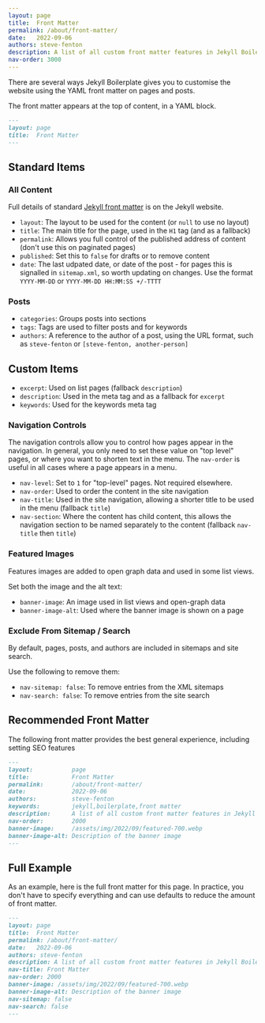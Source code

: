 ```yaml
---
layout: page
title:  Front Matter
permalink: /about/front-matter/
date:   2022-09-06
authors: steve-fenton
description: A list of all custom front matter features in Jekyll Boilerplate.
nav-order: 3000
---
```


There are several ways Jekyll Boilerplate gives you to customise the website using the YAML front matter on pages and posts.

The front matter appears at the top of content, in a YAML block.

```markdown
---
layout: page
title:  Front Matter
---
```

## Standard Items

### All Content

Full details of standard [Jekyll front matter](https://jekyllrb.com/docs/front-matter/) is on the Jekyll website.

- `layout`: The layout to be used for the content (or `null` to use no layout)
- `title`: The main title for the page, used in the `H1` tag (and as a fallback)
- `permalink`: Allows you full control of the published address of content (don't use this on paginated pages)
- `published`: Set this to `false` for drafts or to remove content
- `date`: The last udpated date, or date of the post - for pages this is signalled in `sitemap.xml`, so worth updating on changes. Use the format `YYYY-MM-DD` or `YYYY-MM-DD HH:MM:SS +/-TTTT`

### Posts

- `categories`: Groups posts into sections
- `tags`: Tags are used to filter posts and for keywords
- `authors`: A reference to the author of a post, using the URL format, such as `steve-fenton` or `[steve-fenton, another-person]`

## Custom Items

- `excerpt`: Used on list pages (fallback `description`)
- `description`: Used in the meta tag and as a fallback for `excerpt`
- `keywords`: Used for the keywords meta tag

### Navigation Controls

The navigation controls allow you to control how pages appear in the navigation. In general, you only need to set these value on "top level" pages, or where you want to shorten text in the menu. The `nav-order` is useful in all cases where a page appears in a menu.

- `nav-level`: Set to `1` for "top-level" pages. Not required elsewhere.
- `nav-order`: Used to order the content in the site navigation
- `nav-title`: Used in the site navigation, allowing a shorter title to be used in the menu (fallback `title`)
- `nav-section`: Where the content has child content, this allows the navigation section to be named separately to the content (fallback `nav-title` then `title`)

### Featured Images

Features images are added to open graph data and used in some list views.

Set both the image and the alt text:

- `banner-image`: An image used in list views and open-graph data
- `banner-image-alt`: Used where the banner image is shown on a page

### Exclude From Sitemap / Search

By default, pages, posts, and authors are included in sitemaps and site search.

Use the following to remove them:

- `nav-sitemap: false`: To remove entries from the XML sitemaps
- `nav-search: false`: To remove entries from the site search


## Recommended Front Matter

The following front matter provides the best general experience, including setting SEO features


```markdown
---
layout:           page
title:            Front Matter
permalink:        /about/front-matter/
date:             2022-09-06
authors:          steve-fenton
keywords:         jekyll,boilerplate,front matter
description:      A list of all custom front matter features in Jekyll Boilerplate.
nav-order:        2000
banner-image:     /assets/img/2022/09/featured-700.webp
banner-image-alt: Description of the banner image
---
```

## Full Example

As an example, here is the full front matter for this page. In practice, you don't have to specify everything and can use defaults to reduce the amount of front matter.

```markdown
---
layout: page
title:  Front Matter
permalink: /about/front-matter/
date:   2022-09-06
authors: steve-fenton
description: A list of all custom front matter features in Jekyll Boilerplate.
nav-title: Front Matter
nav-order: 2000
banner-image: /assets/img/2022/09/featured-700.webp
banner-image-alt: Description of the banner image
nav-sitemap: false
nav-search: false
---
```
